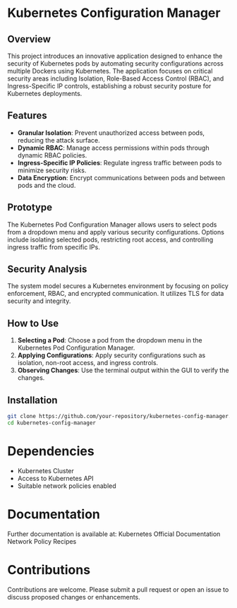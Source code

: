 # Kubernetes Configuration Manager

## Overview

This project introduces an innovative application designed to enhance the security of Kubernetes pods by automating security configurations across multiple Dockers using Kubernetes. The application focuses on critical security areas including Isolation, Role-Based Access Control (RBAC), and Ingress-Specific IP controls, establishing a robust security posture for Kubernetes deployments.

## Features

- **Granular Isolation**: Prevent unauthorized access between pods, reducing the attack surface.
- **Dynamic RBAC**: Manage access permissions within pods through dynamic RBAC policies.
- **Ingress-Specific IP Policies**: Regulate ingress traffic between pods to minimize security risks.
- **Data Encryption**: Encrypt communications between pods and between pods and the cloud.

## Prototype

The Kubernetes Pod Configuration Manager allows users to select pods from a dropdown menu and apply various security configurations. Options include isolating selected pods, restricting root access, and controlling ingress traffic from specific IPs.

## Security Analysis

The system model secures a Kubernetes environment by focusing on policy enforcement, RBAC, and encrypted communication. It utilizes TLS for data security and integrity.

## How to Use

1. **Selecting a Pod**: Choose a pod from the dropdown menu in the Kubernetes Pod Configuration Manager.
2. **Applying Configurations**: Apply security configurations such as isolation, non-root access, and ingress controls.
3. **Observing Changes**: Use the terminal output within the GUI to verify the changes.

## Installation

```bash
git clone https://github.com/your-repository/kubernetes-config-manager.git
cd kubernetes-config-manager
```

# Dependencies
- Kubernetes Cluster
- Access to Kubernetes API
- Suitable network policies enabled

# Documentation
Further documentation is available at:
  Kubernetes Official Documentation
  Network Policy Recipes
# Contributions
Contributions are welcome. Please submit a pull request or open an issue to discuss proposed changes or enhancements.
